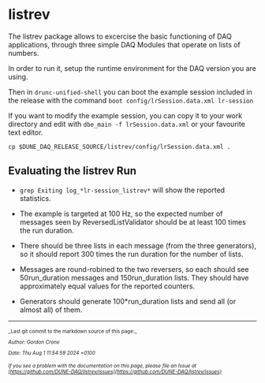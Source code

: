 # listrev

The listrev package allows to excercise the basic functioning of DAQ applications, through three simple DAQ Modules that operate on lists of numbers.

In order to run it, setup the runtime environment for the DAQ version you are using.

Then in `drunc-unified-shell` you can boot the example session included in the release with the command `boot config/lrSession.data.xml lr-session`

If you want to modify the example session, you can copy it to your work directory and edit with `dbe_main -f lrSession.data.xml` or your favourite text editor.
   ```
   cp $DUNE_DAQ_RELEASE_SOURCE/listrev/config/lrSession.data.xml .
   ```


## Evaluating the listrev Run


  * `grep Exiting log_*lr-session_listrev*` will show the reported statistics.

  * The example is targeted at 100 Hz, so the expected number of messages seen by ReversedListValidator should be at least 100 times the run duration.

  * There should be three lists in each message (from the three generators), so it should report 300 times the run duration for the number of lists.

  * Messages are round-robined to the two reversers, so each should see 50run_duration messages and 150run_duration lists. They should have approximately equal values for the reported counters.

  * Generators should generate 100*run_duration lists and send all (or almost all) of them.

-----

<font size="1">
_Last git commit to the markdown source of this page:_


_Author: Gordon Crone_

_Date: Thu Aug 1 11:54:59 2024 +0100_

_If you see a problem with the documentation on this page, please file an Issue at [https://github.com/DUNE-DAQ/listrev/issues](https://github.com/DUNE-DAQ/listrev/issues)_
</font>
